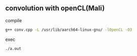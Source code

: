 ## convolution with openCL(Mali)

compile
```sh
g++ conv.cpp -L /usr/lib/aarch64-linux-gnu/ -lOpenCL -O3  
```


exec
```sh
./a.out
```

